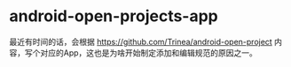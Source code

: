 android-open-projects-app
=========================

最近有时间的话，会根据 https://github.com/Trinea/android-open-project 内容，写个对应的App，这也是为啥开始制定添加和编辑规范的原因之一。
